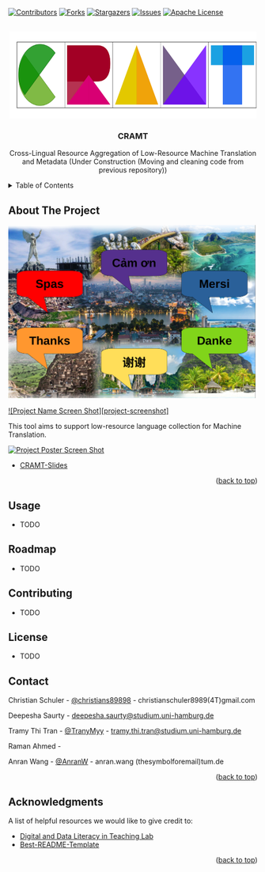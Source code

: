 <a name="readme-top"></a>

<!-- PROJECT SHIELDS -->
<!--
*** We are using markdown "reference style" links for readability.
*** Reference links are enclosed in brackets [ ] instead of parentheses ( ).
*** See the bottom of this document for the declaration of the reference variables
*** for contributors-url, forks-url, etc. This is an optional, concise syntax you may use.
*** https://www.markdownguide.org/basic-syntax/#reference-style-links
-->
[![Contributors][contributors-shield]][contributors-url]
[![Forks][forks-shield]][forks-url]
[![Stargazers][stars-shield]][stars-url]
[![Issues][issues-shield]][issues-url]
[![Apache License][license-shield]][license-url]


<!-- PROJECT LOGO -->
<br />
<div align="center">
  <a href="https://github.com/christianschuler8989/CRAMT-Slides">
    <img src="https://github.com/christianschuler8989/CRAMT-Slides/blob/main/public/title-logo.png" alt="Logo" width="500" height="175">
    <!-- <img src="https://github.com/christianschuler8989/CRAMT-Slides/blob/main/public/title-banner.png" alt="Logo" width="200" height="200"> -->
  </a>
  <h3 align="center">CRAMT</h3>
  
  Cross-Lingual Resource Aggregation of Low-Resource Machine Translation and Metadata
  (Under Construction (Moving and cleaning code from previous repository))
</div>


<!-- TABLE OF CONTENTS -->
<details>
  <summary>Table of Contents</summary>
  <ol>
    <li>
      <a href="#about-the-project">About The Project</a>
      <ul>
        <li><a href="#built-with">Built With</a></li>
      </ul>
    </li>
    <li><a href="#usage">Usage (TODO)</a></li>
    <li><a href="#roadmap">Roadmap (TODO)</a></li>
    <li><a href="#contributing">Contributing (TODO)</a></li>
    <li><a href="#license">License (TODO)</a></li>
    <li><a href="#contact">Contact</a></li>
    <li><a href="#acknowledgments">Acknowledgments</a></li>
  </ol>
</details>



<!-- ABOUT THE PROJECT -->
## About The Project

<a href="https://github.com/christianschuler8989/CRAMT-Slides">
    <img src="https://github.com/christianschuler8989/CRAMT/blob/main/images/title-banner.png" alt="Logo" width="500" height="350">
</a>

[![Project Name Screen Shot][project-screenshot]](https://github.com/christianschuler8989/CRAMT)

This tool aims to support low-resource language collection for Machine Translation.


[![Project Poster Screen Shot][project-poster-expo-png]](images/2024-CRAMT_Poster_Expo-Schuler_Tran_Saurty_Wang_Ahmad_Yimam.pdf)


- [CRAMT-Slides](https://github.com/christianschuler8989/CRAMT-Slides)


<p align="right">(<a href="#readme-top">back to top</a>)</p>


<!-- USAGE -->
## Usage
- TODO


<!-- ROADMAP -->
## Roadmap
- TODO


<!-- CONTRIBUTING -->
## Contributing
- TODO


<!-- LICENSE -->
## License
- TODO


<!-- CONTACT -->
## Contact

Christian Schuler - [@christians89898](https://christianschuler8989.github.io/) - christianschuler8989(4T)gmail.com

Deepesha Saurty - deepesha.saurty@studium.uni-hamburg.de

Tramy Thi Tran - [@TranyMyy](https://github.com/TranMyy) - tramy.thi.tran@studium.uni-hamburg.de

Raman Ahmed - 

Anran Wang - [@AnranW](https://github.com/AnranW) - anran.wang (thesymbolforemail)tum.de

<p align="right">(<a href="#readme-top">back to top</a>)</p>



<!-- ACKNOWLEDGMENTS -->
## Acknowledgments

A list of helpful resources we would like to give credit to:

* [Digital and Data Literacy in Teaching Lab](https://www.isa.uni-hamburg.de/ddlitlab.html)
* [Best-README-Template](https://github.com/othneildrew/Best-README-Template) 

<p align="right">(<a href="#readme-top">back to top</a>)</p>



<!-- MARKDOWN LINKS & IMAGES -->
<!-- https://www.markdownguide.org/basic-syntax/#reference-style-links -->
[contributors-shield]: https://img.shields.io/github/contributors/christianschuler8989/CRAMT.svg?style=for-the-badge
[contributors-url]: https://github.com/christianschuler8989/CRAMT/graphs/contributors
[forks-shield]: https://img.shields.io/github/forks/christianschuler8989/CRAMT.svg?style=for-the-badge
[forks-url]: https://github.com/christianschuler8989/CRAMT/network/members
[stars-shield]: https://img.shields.io/github/stars/christianschuler8989/CRAMT.svg?style=for-the-badge
[stars-url]: https://github.com/christianschuler8989/CRAMT/stargazers
[issues-shield]: https://img.shields.io/github/issues/christianschuler8989/CRAMT.svg?style=for-the-badge
[issues-url]: https://github.com/christianschuler8989/CRAMT/issues
[license-shield]: https://img.shields.io/github/license/christianschuler8989/CRAMT.svg?style=for-the-badge
[license-url]: https://github.com/christianschuler8989/CRAMT/blob/main/LICENSE
[project-poster-expo-png]: https://github.com/christianschuler8989/CRAMT/blob/main/images/2024-CRAMT_Poster_Expo-Schuler_Tran_Saurty_Wang_Ahmad_Yimam.png
